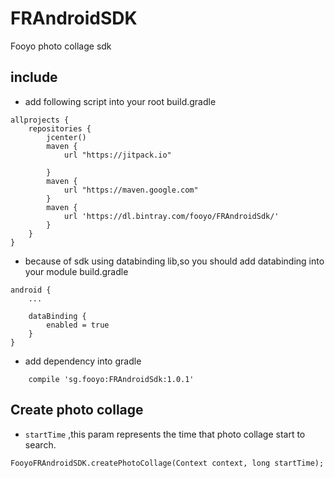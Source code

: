 # FRAndroidSDK
Fooyo photo collage sdk

## include
 - add following script into your root build.gradle
 ```
 allprojects {
     repositories {
         jcenter()
         maven {
             url "https://jitpack.io"
 
         }
         maven {
             url "https://maven.google.com"
         }
         maven {
             url 'https://dl.bintray.com/fooyo/FRAndroidSdk/'
         }
     }
 }
 ```
 - because of sdk using databinding lib,so you should add databinding into your module build.gradle
 
 ```
 android {
     ...
     
     dataBinding {
         enabled = true
     }
 }
 ```
 - add dependency into gradle
 ```
     compile 'sg.fooyo:FRAndroidSdk:1.0.1'
```

## Create photo collage

- `startTime` ,this param represents the time that photo collage start to search.
```
FooyoFRAndroidSDK.createPhotoCollage(Context context, long startTime);
```
